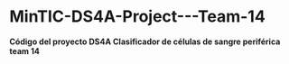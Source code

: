 # MinTIC-DS4A-Project---Team-14

**Código del proyecto DS4A Clasificador de células de sangre periférica team 14**
